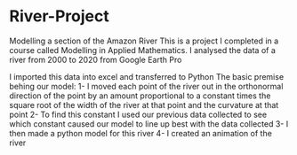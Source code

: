 # River-Project
Modelling a section of the Amazon River
This is a project I completed in a course called Modelling in Applied Mathematics.
I analysed the data of a river from 2000 to 2020 from Google Earth Pro



I imported this data into excel and transferred to Python
The basic premise behing our model:
  1- I moved each point of the river out in the orthonormal direction of the point by an amount proportional to a constant 
  times the square root of the width of the river at that point and the curvature at that point
  2- To find this constant I used our previous data collected to see which constant caused our model to line up best with the 
  data collected
  3- I then made a python model for this river
  4- I created an animation of the river


